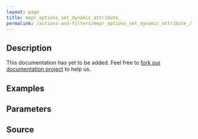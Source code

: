 ```yaml
---
layout: page
title: mepr_options_set_dynamic_attribute_
permalink: /actions-and-filters/mepr_options_set_dynamic_attribute_/
---
```


## Description

This documentation has yet to be added. Feel free to [fork our documentation project](https://github.com/caseproof/memberpress-docs) to help us.

## Examples


## Parameters


## Source

